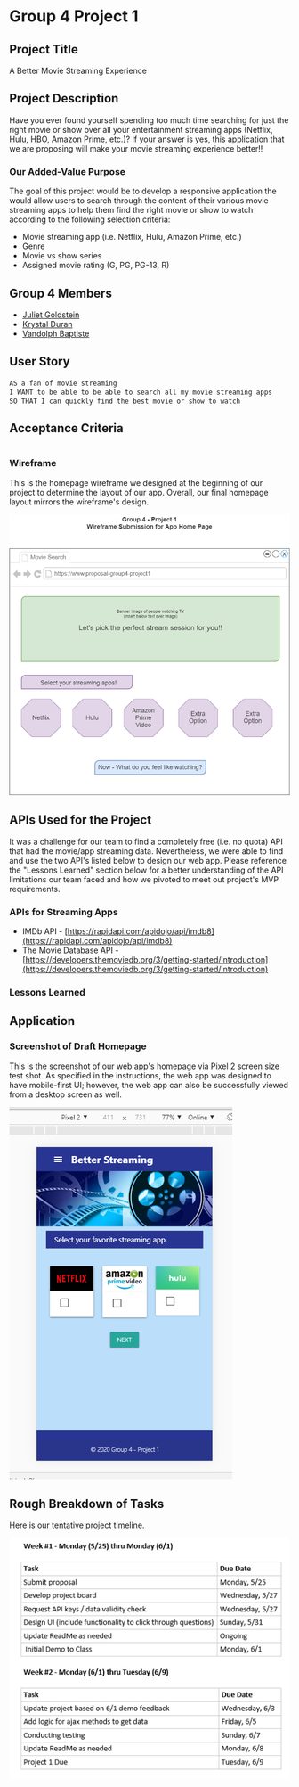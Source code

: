 # Group 4 Project 1

## Project Title

A Better Movie Streaming Experience

## Project Description

Have you ever found yourself spending too much time searching for just the right movie or show over all your entertainment streaming apps (Netflix, Hulu, HBO, Amazon Prime, etc.)? If your answer is yes, this application that we are proposing will make your movie streaming experience better!!

### Our Added-Value Purpose

The goal of this project would be to develop a responsive application the would allow users to search through the content of their various movie streaming apps to help them find the right movie or show to watch according to the following selection criteria:

- Movie streaming app (i.e. Netflix, Hulu, Amazon Prime, etc.)
- Genre
- Movie vs show series
- Assigned movie rating (G, PG, PG-13, R)

## Group 4 Members

- [Juliet Goldstein](https://github.com/julietg19)
- [Krystal Duran](https://github.com/KEDuran)
- [Vandolph Baptiste](https://github.com/vandolph44)

## User Story

```
AS a fan of movie streaming
I WANT to be able to be able to search all my movie streaming apps
SO THAT I can quickly find the best movie or show to watch

```

## Acceptance Criteria

```

```

### Wireframe

This is the homepage wireframe we designed at the beginning of our project to determine the layout of our app. Overall, our final homepage layout mirrors the wireframe's design.

![Group 4 Project 1 Wireframe](./Assets/Images/App_Wireframe.png)

## APIs Used for the Project

It was a challenge for our team to find a completely free (i.e. no quota) API that had the movie/app streaming data. Nevertheless, we were able to find and use the two API's listed below to design our web app. Please reference the "Lessons Learned" section below for a better understanding of the API limitations our team faced and how we pivoted to meet out project's MVP requirements.

### APIs for Streaming Apps

- IMDb API - [https://rapidapi.com/apidojo/api/imdb8](https://rapidapi.com/apidojo/api/imdb8)
- The Movie Database API - [https://developers.themoviedb.org/3/getting-started/introduction](https://developers.themoviedb.org/3/getting-started/introduction)

### Lessons Learned

## Application

### Screenshot of Draft Homepage

This is the screenshot of our web app's homepage via Pixel 2 screen size test shot. As specified in the instructions, the web app was designed to have mobile-first UI; however, the web app can also be successfully viewed from a desktop screen as well.

![Group 4 Project 1 Homepage](./Assets/Images/homepage.png)

## Rough Breakdown of Tasks

Here is our tentative project timeline.

![Tentative Timeline](./Assets/Images/Tentative_Timeline.png)
